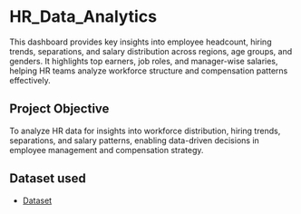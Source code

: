 # HR_Data_Analytics
This dashboard provides key insights into employee headcount, hiring trends, separations, and salary distribution across regions, age groups, and genders. It highlights top earners, job roles, and manager-wise salaries, helping HR teams analyze workforce structure and compensation patterns effectively.
## Project Objective
To analyze HR data for insights into workforce distribution, hiring trends, separations, and salary patterns, enabling data-driven decisions in employee management and compensation strategy.

## Dataset used
- <a href="https://github.com/Shrutikak03/HR_Data_Analytics/blob/main/HR%20Dataset.xlsx">Dataset</a>
